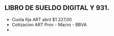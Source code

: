 ## LIBRO DE SUELDO DIGITAL Y 931.
- Cuota fija ART abril $1.227,00
- Cotizacion ART Prov - Macro - BBVA
- 
